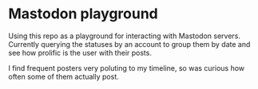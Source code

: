 # Mastodon playground

Using this repo as a playground for interacting with Mastodon servers. Currently querying the statuses by an account to group them by date and see how prolific is the user with their posts.

I find frequent posters very poluting to my timeline, so was curious how often some of them actually post.
